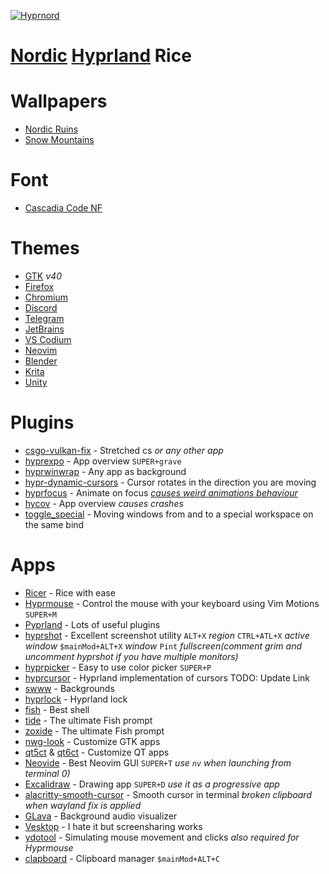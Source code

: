 [![Hyprnord](HyprnordLogo.png "Hyprnord")](https://www.youtube.com/watch?v=mIKWoNQUwN4)
# [Nordic](https://www.nordtheme.com/) [Hyprland](https://hyprland.org/) Rice

# Wallpapers
- [Nordic Ruins](https://www.heroscreen.cc/2023/05/4k-wallpaper-nordic-ruins-in-snowy.html)
- [Snow Mountains](https://www.wallpaperflare.com/mountains-snow-nordic-landscapes-wallpaper-yujbl)

# Font
- [Cascadia Code NF](https://github.com/microsoft/cascadia-code)

# Themes
- [GTK](https://github.com/EliverLara/Nordic) *v40*
- [Firefox](https://addons.mozilla.org/en-US/firefox/addon/nord-firefox/)
- [Chromium](https://chromewebstore.google.com/detail/nord/abehfkkfjlplnjadfcjiflnejblfmmpj?hl=en&pli=1)
- [Discord](https://github.com/nnra6864/DiscordNordicCascadia/)
- [Telegram](https://github.com/gilbertw1/telegram-nord-theme)
- [JetBrains](https://plugins.jetbrains.com/plugin/10321-nord)
- [VS Codium](https://marketplace.visualstudio.com/items?itemName=arcticicestudio.nord-visual-studio-code)
- [Neovim](https://github.com/shaunsingh/nord.nvim)
- [Blender](https://github.com/TehMerow/Blender_Nord_Dark_Theme)
- [Krita](https://github.com/nnra6864/KritaNord)
- [Unity](https://github.com/nnra6864/UnityNord)

# Plugins
- [csgo-vulkan-fix](https://github.com/hyprwm/hyprland-plugins/tree/main/csgo-vulkan-fix) - Stretched cs *or any other app*
- [hyprexpo](https://github.com/hyprwm/hyprland-plugins/tree/main/hyprexpo) - App overview `SUPER+grave`
- [hyprwinwrap](https://github.com/hyprwm/hyprland-plugins/tree/main/hyprwinwrap) - Any app as background
- [hypr-dynamic-cursors](https://github.com/VirtCode/hypr-dynamic-cursors) - Cursor rotates in the direction you are moving
- [hyprfocus](https://github.com/pyt0xic/hyprfocus) - Animate on focus [*causes weird animations behaviour*](https://github.com/pyt0xic/hyprfocus/issues/8)
- [hycov](https://github.com/DreamMaoMao/hycov) - App overview *causes crashes*
- [toggle_special](https://hyprland-community.github.io/pyprland/toggle_special.html) - Moving windows from and to a special workspace on the same bind

# Apps
- [Ricer](https://github.com/nnra6864/Ricer) - Rice with ease
- [Hyprmouse](https://github.com/nnra6864/Hyprmouse) - Control the mouse with your keyboard using Vim Motions `SUPER+M`
- [Pyprland](https://hyprland-community.github.io/pyprland/) - Lots of useful plugins
- [hyprshot](https://github.com/Gustash/Hyprshot) - Excellent screenshot utility `ALT+X` *region* `CTRL+ATL+X` *active window* `$mainMod+ALT+X` *window* `Pint` *fullscreen(comment grim and uncomment hyprshot if you have multiple monitors)*
- [hyprpicker](https://github.com/hyprwm/hyprpicker) - Easy to use color picker `SUPER+P`
- [hyprcursor](https://github.com/hyprwm/hyprcursor) - Hyprland implementation of cursors
TODO: Update Link
- [swww](https://github.com/LGFae/swww) - Backgrounds
- [hyprlock](https://github.com/hyprwm/hyprlock) - Hyprland lock
- [fish](https://fishshell.com/) - Best shell
- [tide](https://github.com/IlanCosman/tide) - The ultimate Fish prompt
- [zoxide](https://github.com/ajeetdsouza/zoxide) - The ultimate Fish prompt
- [nwg-look](https://github.com/nwg-piotr/nwg-look) - Customize GTK apps
- [qt5ct](https://github.com/desktop-app/qt5ct) & [qt6ct](https://github.com/trialuser02/qt6ct) - Customize QT apps
- [Neovide](https://neovide.dev/) - Best Neovim GUI `SUPER+T` *use `nv` when launching from terminal 0)*
- [Excalidraw](https://excalidraw.com/) - Drawing app `SUPER+D` *use it as a progressive app*
- [alacritty-smooth-cursor](https://github.com/GregTheMadMonk/alacritty-smooth-cursor) - Smooth cursor in terminal *broken clipboard when wayland fix is applied*
- [GLava](https://github.com/jarcode-foss/glava) - Background audio visualizer
- [Vesktop](https://github.com/Vencord/Vesktop) - I hate it but screensharing works
- [ydotool](https://github.com/ReimuNotMoe/ydotool) - Simulating mouse movement and clicks *also required for Hyprmouse*
- [clapboard](https://github.com/bjesus/clapboard) - Clipboard manager `$mainMod+ALT+C`
